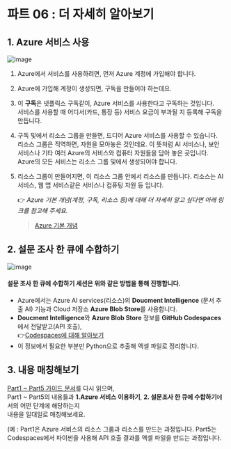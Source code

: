 # 파트 06 : 더 자세히 알아보기

## 1. Azure 서비스 사용


![image](https://github.com/pmj-chosim/Collect_Survey_Result/assets/114579651/80320bb2-d1fd-4569-bc03-b0cca49b5f03)

1. Azure에서 서비스를 사용하려면, 먼저 Azure 계정에 가입해야 합니다.  
1. Azure에 가입해 계정이 생성되면, 구독을 만들어야 하는데요.  
1. 이 **구독**은 넷플릭스 구독같이, Azure 서비스를 사용한다고 구독하는 것입니다.  
 서비스를 사용할 때 어디서(카드, 통장 등) 서비스 요금이 부과될 지 등록해 구독을 만듭니다.  
1. 구독 및에서 리소스 그룹을 만들면, 드디어 Azure 서비스를 사용할 수 있습니다.  
   리소스 그룹은 직역하면, 자원을 모아놓은 것인데요. 이 뜻처럼 AI 서비스나, 보안 서비스나 기타 여러 Azure의 서비스와 컴퓨터 자원들을 담아 놓은 곳입니다.
    Azure의 모든 서비스는 리소스 그룹 및에서 생성되어야 합니다.  
  
1. 리소스 그룹이 만들어지면, 이 리소스 그룹 안에서 리소스를 만듭니다.
   리소스는 AI 서비스, 웹 앱 서비스같은 서비스나 컴퓨팅 자원 등 입니다.

   👉 _Azure 기본 개념(계정, 구독, 리소스 등)에 대해 더 자세히 알고 싶다면 아래 링크를 참고해 주세요._
   > [Azure 기본 개념](https://woowah.tistory.com/4)  
  
## 2. 설문 조사 한 큐에 수합하기

![image](https://github.com/pmj-chosim/Collect_Survey_Result/assets/114579651/026a0300-b228-42f9-acc8-2e474bfb754b)


 #### 설문 조사 한 큐에 수합하기 세션은 위와 같은 방법을 통해 진행합니다.

   * Azure에서는  Azure AI services(리소스)의 **Doucment Intelligence** (문서 추출 AI) 기능과 Cloud 저장소 **Azure Blob Store**를 사용합니다.  
   * **Doucment Intelligence**와 **Azure Blob Store** 정보를 **GitHub Codespaces**에서 전달받고(API 호출), <br>
        👉[Codespaces에 대해 알아보기](https://docs.github.com/ko/codespaces/overview) 
   * 이 정보에서 필요한 부분만 Python으로 추출해 엑셀 파일로 정리합니다.   

 ## 3. 내용 매칭해보기
 [Part1 ~ Part5 가이드 문서](https://github.com/pmj-chosim/Collect_Survey_Result/blob/main/sessionguide/Part01.md)를 다시 읽으며, <br>
 Part1 ~ Part5의 내용들과 **1.Azure 서비스 이용하기**, **2. 설문조사 한 큐에 수합하기**에서의 어떤  단계에 해당하는지 <br>
 내용을 일대일로 매칭해보세요.<br>
   
 (예 : Part1은 Azure 서비스의 리소스 그룹과 리소스를 만드는 과정입니다. Part5는 Codespaces에서 파이썬을 사용해 API 호출 결과를 엑셀 파일을 만드는 과정입니다.
